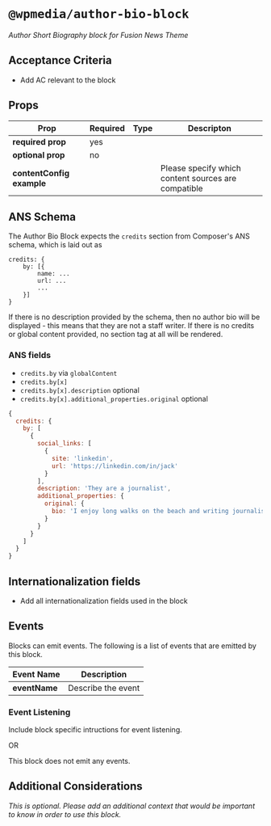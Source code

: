 # `@wpmedia/author-bio-block`
_Author Short Biography block for Fusion News Theme_

## Acceptance Criteria
- Add AC relevant to the block

## Props
| **Prop** | **Required** | **Type** | **Descripton** |
|---|---|---|---|
| **required prop** | yes | | |
| **optional prop** | no | | |
| **contentConfig example** | | | Please specify which content sources are compatible |

## ANS Schema
The Author Bio Block expects the `credits` section from Composer's ANS schema, which is laid out as 

```
credits: {
    by: [{
        name: ...
        url: ...
        ...
    }]
}
```

If there is no description provided by the schema, then no author bio will be displayed - this means that they are not a staff writer. If there is no credits or global content provided, no section tag at all will be rendered.

### ANS fields
- `credits.by` via `globalContent`
- `credits.by[x]` 
- `credits.by[x].description` optional
- `credits.by[x].additional_properties.original` optional

```js
{
  credits: {
    by: [
      {
        social_links: [
          {
            site: 'linkedin',
            url: 'https://linkedin.com/in/jack'
          }
        ],
        description: 'They are a journalist',
        additional_properties: {
          original: {
            bio: 'I enjoy long walks on the beach and writing journalism'
          } 
        }
      }
    ]
  }
}

```

## Internationalization fields
- Add all internationalization fields used in the block

## Events
Blocks can emit events. The following is a list of events that are emitted by this block.

| **Event Name** | **Description** |
|---|---|
| **eventName** | Describe the event |

### Event Listening
Include block specific intructions for event listening.

OR

This block does not emit any events.

## Additional Considerations
_This is optional. Please add an additional context that would be important to know in order to use this block._

